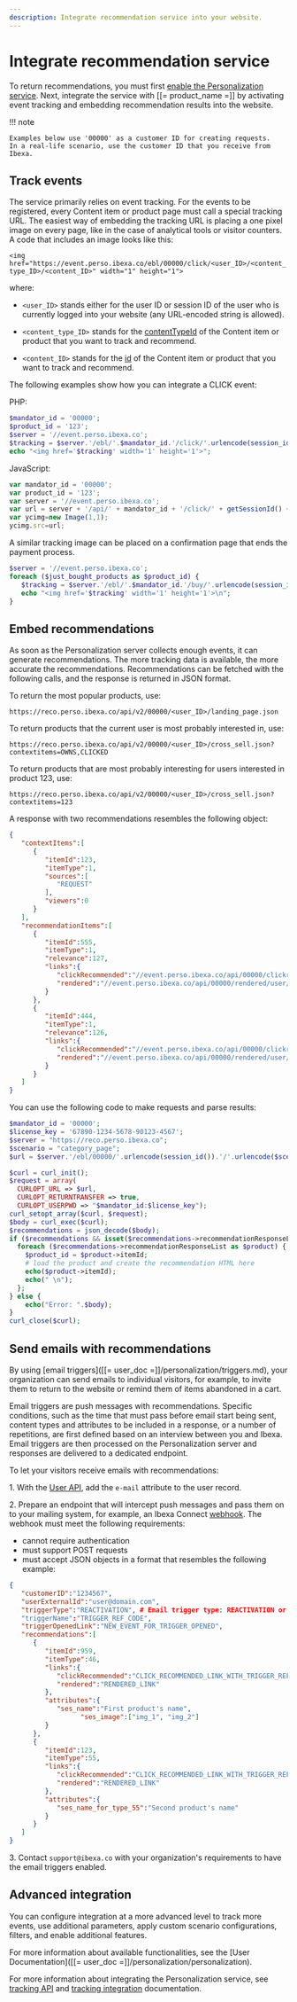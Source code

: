 ```yaml
---
description: Integrate recommendation service into your website.
---
```


# Integrate recommendation service

To return recommendations, you must first [enable the Personalization service](enable_personalization.md).
Next, integrate the service with [[= product_name =]] by activating 
event tracking and embedding recommendation results into the website.

!!! note

    Examples below use '00000' as a customer ID for creating requests.
    In a real-life scenario, use the customer ID that you receive from Ibexa.

## Track events

The service primarily relies on event tracking. 
For the events to be registered, every Content item or product page must call 
a special tracking URL.
The easiest way of embedding the tracking URL is placing a one pixel image on every page, 
like in the case of analytical tools or visitor counters.
A code that includes an image looks like this:

`<img href="https://event.perso.ibexa.co/ebl/00000/click/<user_ID>/<content_type_ID>/<content_ID>" width="1" height="1">`

where:

- `<user_ID>` stands either for the user ID or session ID of the user who is currently 
logged into your website (any URL-encoded string is allowed).

- `<content_type_ID>` stands for the [contentTypeId](content_model.md#content-information) of the Content item or product that you want to track and recommend.

- `<content_ID>` stands for the [id](content_model.md#content-information) of the Content item or product that you want to track and recommend.

The following examples show how you can integrate a CLICK event:

PHP:

``` php
$mandator_id = '00000';
$product_id = '123';
$server = '//event.perso.ibexa.co';
$tracking = $server.'/ebl/'.$mandator_id.'/click/'.urlencode(session_id()).'/1/'.$product_id;
echo "<img href='$tracking' width='1' height='1'>";
```

JavaScript:

``` js
var mandator_id = '00000';
var product_id = '123';
var server = '//event.perso.ibexa.co';
var url = server + '/api/' + mandator_id + '/click/' + getSessionId() + '/1/' + product_id;
var ycimg=new Image(1,1);
ycimg.src=url;
```

A similar tracking image can be placed on a confirmation page that ends the payment process.

``` php
$server = '//event.perso.ibexa.co';
foreach ($just_bought_products as $product_id) {
   $tracking = $server.'/ebl/'.$mandator_id.'/buy/'.urlencode(session_id()).'/1/'.$product_id;
   echo "<img href='$tracking' width='1' height='1'>\n";
}
```

## Embed recommendations

As soon as the Personalization server collects enough events, it can generate recommendations.
The more tracking data is available, the more accurate the recommendations.
Recommendations can be fetched with the following calls, and the response is returned in JSON format.

To return the most popular products, use:

`https://reco.perso.ibexa.co/api/v2/00000/<user_ID>/landing_page.json`

To return products that the current user is most probably interested in, use:

`https://reco.perso.ibexa.co/api/v2/00000/<user_ID>/cross_sell.json?contextitems=OWNS,CLICKED`

To return products that are most probably interesting for users interested in product 123, use:

`https://reco.perso.ibexa.co/api/v2/00000/<user_ID>/cross_sell.json?contextitems=123`

A response with two recommendations resembles the following object:

``` json
{
   "contextItems":[
      {
         "itemId":123,
         "itemType":1,
         "sources":[
            "REQUEST"
         ],
         "viewers":0
      }
   ],
   "recommendationItems":[
      {
         "itemId":555,
         "itemType":1,
         "relevance":127,
         "links":{
            "clickRecommended":"//event.perso.ibexa.co/api/00000/clickrecommended/user/1/555?scenario=landing_page&modelid=5768",
            "rendered":"//event.perso.ibexa.co/api/00000/rendered/user/1/555?scenario=landing_page&modelid=5768"
         }
      },
      {
         "itemId":444,
         "itemType":1,
         "relevance":126,
         "links":{
            "clickRecommended":"//event.perso.ibexa.co/api/00000/clickrecommended/user/1/444?scenario=landing_page&modelid=5768",
            "rendered":"//event.perso.ibexa.co/api/00000/rendered/user/1/444?scenario=landing_page&modelid=5768"
         }
      }
   ]
}
```

You can use the following code to make requests and parse results:

``` php
$mandator_id = '00000';
$license_key = '67890-1234-5678-90123-4567';
$server = "https://reco.perso.ibexa.co";
$scenario = "category_page";
$url = $server.'/ebl/00000/'.urlencode(session_id()).'/'.urlencode($scenario).'.json';

$curl = curl_init();
$request = array(
  CURLOPT_URL => $url,
  CURLOPT_RETURNTRANSFER => true,
  CURLOPT_USERPWD => "$mandator_id:$license_key");
curl_setopt_array($curl, $request);
$body = curl_exec($curl);
$recommendations = json_decode($body);
if ($recommendations && isset($recommendations->recommendationResponseList)) {
  foreach ($recommendations->recommendationResponseList as $product) {
    $product_id = $product->itemId;
    # load the product and create the recommendation HTML here
    echo($product->itemId);
    echo(" \n");
  };
} else {
    echo("Error: ".$body);
}
curl_close($curl);
```

## Send emails with recommendations

By using [email triggers]([[= user_doc =]]/personalization/triggers.md), your organization can send emails to individual visitors, for example, to invite them to return to the website or remind them of items abandoned in a cart.

Email triggers are push messages with recommendations.
Specific conditions, such as the time that must pass before email start being sent, content types and attributes to be included in a response, or a number of repetitions, are first defined based on an interview between you and Ibexa.
Email triggers are then processed on the Personalization server and responses are delivered to a dedicated endpoint.

To let your visitors receive emails with recommendations:

1\. With the [User API](api_reference/user_api.md#post-requests), add the `e-mail` attribute to the user record.

2\. Prepare an endpoint that will intercept push messages and pass them on to your mailing system, for example, an Ibexa Connect [webhook](https://doc.ibexa.co/projects/connect/en/latest/tools/webhooks/). The webhook must meet the following requirements:

   - cannot require authentication
   - must support POST requests
   - must accept JSON objects in a format that resembles the following example:

``` json
{
   "customerID":"1234567",
   "userExternalId":"user@domain.com",
   "triggerType":"REACTIVATION", # Email trigger type: REACTIVATION or ABANDONED_SHOPPING_CART
   "triggerName":"TRIGGER_REF_CODE",
   "triggerOpenedLink":"NEW_EVENT_FOR_TRIGGER_OPENED",
   "recommendations":[
      {
         "itemId":959,
         "itemType":46,
         "links":{
            "clickRecommended":"CLICK_RECOMMENDED_LINK_WITH_TRIGGER_REF_CODE",
            "rendered":"RENDERED_LINK"
         },
         "attributes":{
            "ses_name":"First product's name",
			      "ses_image":["img_1", "img_2"]
         }
      },
      {
         "itemId":123,
         "itemType":55,
         "links":{
            "clickRecommended":"CLICK_RECOMMENDED_LINK_WITH_TRIGGER_REF_CODE",
            "rendered":"RENDERED_LINK"
         },
         "attributes":{
            "ses_name_for_type_55":"Second product's name"
         }
      }
   ]
}
```

3\. Contact `support@ibexa.co` with your organization's requirements to have the email triggers enabled.

## Advanced integration

You can configure integration at a more advanced level to track more events, 
use additional parameters, apply custom scenario configurations, filters, 
and enable additional features.

For more information about available functionalities, see the [User Documentation]([[= user_doc =]]/personalization/personalization).

For more information about integrating the Personalization service, see [tracking API](tracking_api.md) and [tracking integration](tracking_integration.md) documentation.
